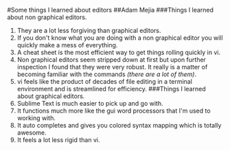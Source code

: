 #Some things I learned about editors
##Adam Mejia
###Things I learned about non graphical editors.
1. They are a lot less forgiving than graphical editors.
2. If you don't know what you are doing with a non graphical editor you will quickly make a mess of everything.
3. A cheat sheet is the most efficient way to get things rolling quickly in vi.
4. Non graphical editors seem stripped down at first but upon further inspection I found that they were very robust. It really is a matter of becoming familiar with the commands *(there are a lot of them)*.
5. vi feels like the product of decades of file editing in a terminal environment and is streamlined for efficiency.
###Things I learned about graphical editors.
1. Sublime Text is much easier to pick up and go with.
2. It functions much more like the gui word processors that I'm used to working with.
3. It auto completes and gives you colored syntax mapping which is totally awesome.
4. It feels a lot less rigid than vi.